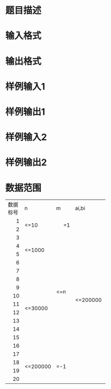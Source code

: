 

# 题目描述



# 输入格式



# 输出格式



# 样例输入1



# 样例输出1



# 样例输入2



# 样例输出2



# 数据范围


<p>
</p><table style="border-collapse:collapse;width:235pt;" class="ke-zeroborder" border="0" cellpadding="0" cellspacing="0" width="313">
<tbody>
<tr>
<td class="xl63" height="26" width="72">
数据标号
</td>
<td class="xl63" width="72">
n
</td>
<td class="xl63" width="72">
m
</td>
<td class="xl63" width="97">
ai,bi
</td>
</tr>
<tr>
<td class="xl64" align="right" height="26" width="72">
1
</td>
<td rowspan="2" class="xl67" width="72">
&lt;=10
</td>
<td rowspan="2" class="xl65" align="right" width="72">
=1
</td>
<td rowspan="20" class="xl67" width="97">
&lt;=200000
</td>
</tr>
<tr>
<td class="xl63" align="right" height="26" width="72">
2
</td>
</tr>
<tr>
<td class="xl64" align="right" height="26" width="72">
3
</td>
<td rowspan="4" class="xl67" width="72">
&lt;=1000
</td>
<td rowspan="14" class="xl67" width="72">
&lt;=n
</td>
</tr>
<tr>
<td class="xl63" align="right" height="26" width="72">
4
</td>
</tr>
<tr>
<td class="xl64" align="right" height="26" width="72">
5
</td>
</tr>
<tr>
<td class="xl63" align="right" height="26" width="72">
6
</td>
</tr>
<tr>
<td class="xl64" align="right" height="26" width="72">
7
</td>
<td rowspan="10" class="xl67" width="72">
&lt;=30000
</td>
</tr>
<tr>
<td class="xl63" align="right" height="26" width="72">
8
</td>
</tr>
<tr>
<td class="xl64" align="right" height="26" width="72">
9
</td>
</tr>
<tr>
<td class="xl63" align="right" height="26" width="72">
10
</td>
</tr>
<tr>
<td class="xl64" align="right" height="26" width="72">
11
</td>
</tr>
<tr>
<td class="xl63" align="right" height="26" width="72">
12
</td>
</tr>
<tr>
<td class="xl64" align="right" height="26" width="72">
13
</td>
</tr>
<tr>
<td class="xl63" align="right" height="26" width="72">
14
</td>
</tr>
<tr>
<td class="xl64" align="right" height="26" width="72">
15
</td>
</tr>
<tr>
<td class="xl63" align="right" height="26" width="72">
16
</td>
</tr>
<tr>
<td class="xl64" align="right" height="26" width="72">
17
</td>
<td rowspan="4" class="xl67" width="72">
&lt;=200000
</td>
<td rowspan="4" class="xl67" width="72">
=-1
</td>
</tr>
<tr>
<td class="xl63" align="right" height="26" width="72">
18
</td>
</tr>
<tr>
<td class="xl64" align="right" height="26" width="72">
19
</td>
</tr>
<tr>
<td class="xl63" align="right" height="26" width="72">
20
</td>
</tr>
</tbody>
</table>
<p></p>
